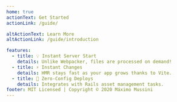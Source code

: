 ```yaml
---
home: true
actionText: Get Started
actionLink: /guide/

altActionText: Learn More
altActionLink: /guide/introduction

features:
  - title: 💡 Instant Server Start
    details: Unlike Webpacker, files are processed on demand!
  - title: ⚡️ Instant Changes
    details: HMR stays fast as your app grows thanks to Vite.
  - title: 🔑 Zero-Config Deploys
    details: Integrates with Rails asset management tasks.
footer: MIT Licensed | Copyright © 2020 Máximo Mussini
---
```

